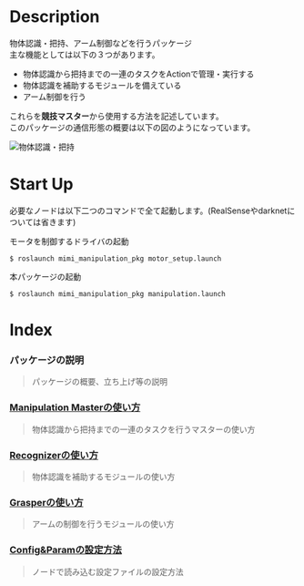 # Description  
物体認識・把持、アーム制御などを行うパッケージ  
主な機能としては以下の３つがあります。  
- 物体認識から把持までの一連のタスクをActionで管理・実行する  
- 物体認識を補助するモジュールを備えている  
- アーム制御を行う  
  
これらを**競技マスター**から使用する方法を記述しています。  
このパッケージの通信形態の概要は以下の図のようになっています。  
  
![物体認識・把持](https://user-images.githubusercontent.com/33217285/76415666-ee49f280-63dc-11ea-93c2-8c845aeedfe9.png)  
  
# Start Up  
必要なノードは以下二つのコマンドで全て起動します。(RealSenseやdarknetについては省きます)  
  
  モータを制御するドライバの起動  
  
    $ roslaunch mimi_manipulation_pkg motor_setup.launch  
  
  本パッケージの起動  
  
    $ roslaunch mimi_manipulation_pkg manipulation.launch  
  
# Index  
### パッケージの説明  
> パッケージの概要、立ち上げ等の説明  
### [Manipulation Masterの使い方](/docs/manipulation_master_readme.md)  
> 物体認識から把持までの一連のタスクを行うマスターの使い方  
### [Recognizerの使い方](/docs/recognizer_readme.md)  
> 物体認識を補助するモジュールの使い方  
### [Grasperの使い方](/docs/grasper_readme.md)  
> アームの制御を行うモジュールの使い方  
### [Config&Paramの設定方法](/docs/config_param_readme.md)  
> ノードで読み込む設定ファイルの設定方法  
